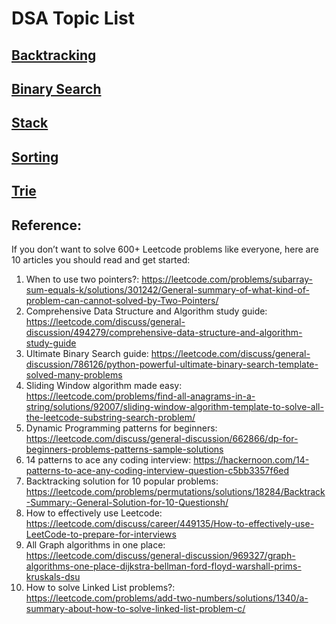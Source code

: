 # DSA Topic List
## [Backtracking](./backtracking/index.md)
## [Binary Search](./binary-search/index.md)
## [Stack](./stack/index.md)
## [Sorting](./sorting/index.md)
## [Trie](./trie.md)


## Reference:
If you don’t want to solve 600+ Leetcode problems like everyone, here are 10 articles you should read and get started:

1. When to use two pointers?: https://leetcode.com/problems/subarray-sum-equals-k/solutions/301242/General-summary-of-what-kind-of-problem-can-cannot-solved-by-Two-Pointers/
2. Comprehensive Data Structure and Algorithm study guide: https://leetcode.com/discuss/general-discussion/494279/comprehensive-data-structure-and-algorithm-study-guide
3. Ultimate Binary Search guide: https://leetcode.com/discuss/general-discussion/786126/python-powerful-ultimate-binary-search-template-solved-many-problems
4. Sliding Window algorithm made easy: https://leetcode.com/problems/find-all-anagrams-in-a-string/solutions/92007/sliding-window-algorithm-template-to-solve-all-the-leetcode-substring-search-problem/
5. Dynamic Programming patterns for beginners: https://leetcode.com/discuss/general-discussion/662866/dp-for-beginners-problems-patterns-sample-solutions
6. 14 patterns to ace any coding interview: https://hackernoon.com/14-patterns-to-ace-any-coding-interview-question-c5bb3357f6ed
7. Backtracking solution for 10 popular problems: https://leetcode.com/problems/permutations/solutions/18284/Backtrack-Summary:-General-Solution-for-10-Questionsh/
8. How to effectively use Leetcode: https://leetcode.com/discuss/career/449135/How-to-effectively-use-LeetCode-to-prepare-for-interviews
9. All Graph algorithms in one place: https://leetcode.com/discuss/general-discussion/969327/graph-algorithms-one-place-dijkstra-bellman-ford-floyd-warshall-prims-kruskals-dsu
10. How to solve Linked List problems?: https://leetcode.com/problems/add-two-numbers/solutions/1340/a-summary-about-how-to-solve-linked-list-problem-c/
